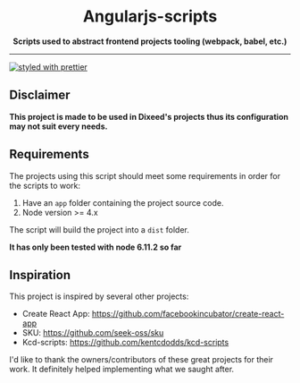 <div align="center">
  <h1>Angularjs-scripts</h1>

  <strong>Scripts used to abstract frontend projects tooling (webpack, babel, etc.)</strong>

</div>

<hr>

[![styled with prettier](https://img.shields.io/badge/styled_with-prettier-ff69b4.svg)](https://github.com/prettier/prettier)

## Disclaimer
**This project is made to be used in Dixeed's projects thus its configuration may not suit every needs.**

## Requirements
The projects using this script should meet some requirements in order for the scripts to work:

1. Have an `app` folder containing the project source code.
2. Node version >= 4.x

The script will build the project into a `dist` folder.

**It has only been tested with node 6.11.2 so far**

## Inspiration
This project is inspired by several other projects:
* Create React App: https://github.com/facebookincubator/create-react-app
* SKU: https://github.com/seek-oss/sku
* Kcd-scripts: https://github.com/kentcdodds/kcd-scripts

I'd like to thank the owners/contributors of these great projects for their work. It definitely helped implementing what we saught after.
